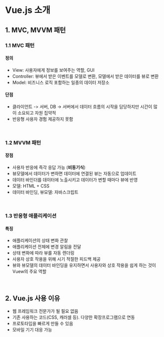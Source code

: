 # Vue.js 소개

## 1. MVC, MVVM 패턴

### 1.1 MVC 패턴

#### 정의

- View: 사용자에게 정보를 보여주는 역할, GUI
- Controller: 뷰에서 받은 이벤트를 모델로 변환, 모델에서 받은 데이터를 뷰로 변환
- Model: 비즈니스 로직 포함하는 일종의 데이터 저장소

#### 단점

- 클라이언트 -> 서버, DB -> 서버에서 데이터 흐름의 시작을 담당하지만 시간이 많이 소요되고 자원 집약적
- 반응형 사용자 경험 제공하지 못함

<br>

### 1.2 MVVM 패턴

#### 장점

- 사용자 반응에 즉각 응답 가능 (**비동기식**)
- 뷰모델에서 데이터가 변하면 데이터에 연결된 뷰는 자동으로 업데이트
- 데이터 바인더를 데이터에 노출시키고 데이터가 변할 때마다 뷰에 반영
- 모델: HTML + CSS
- 데이터 바인딩, 뷰모델: 자바스크립트

<br>

### 1.3 반응형 애플리케이션

#### 특징

- 애플리케이션의 상태 변화 관찰
- 애플리케이션 전체에 변경 알림을 전달
- 상태 변화에 따라 뷰를 자동 렌더링
- 사용자 상호 작용을 위해 시기 적절한 피드백 제공
- 뷰와 뷰모델의 데이터 바인딩을 유지하면서 사용자와 상호 작용을 쉽게 하는 것이 Vuew의 주요 역할

<br>

## 2. Vue.js 사용 이유

- 웹 프레임워크 전문가가 될 필요 없음
- 기존 사용하는 코드(CSS, 캐러셀 등). 다양한 확장프로그램으로 연동
- 프로토타입을 빠르게 만들 수 있음
- 모바일 기기 대응 가능

